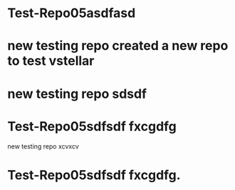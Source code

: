 
# Test-Repo05asdfasd

new testing repo 
created a new repo to test vstellar
=======
new testing repo sdsdf
=======
# Test-Repo05sdfsdf fxcgdfg
new testing repo xcvxcv


# Test-Repo05sdfsdf fxcgdfg.

